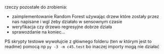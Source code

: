 rzeczy pozostałe do zrobienia:
- zaimplementowanie Random Forest używając drzew które zostały przez nas napisane i wgl żeby działało w sensownym czasie
- weryfikacja czy drzewo regresyjne dobrze działa
- sprawozdanie na koniec...
  
PS skrypty testowe wywołujcie z głównego folderu (ten w którym jest to readme) pomocą np `py -3 -m c45.test` bo inaczej importy mogą nie działać
